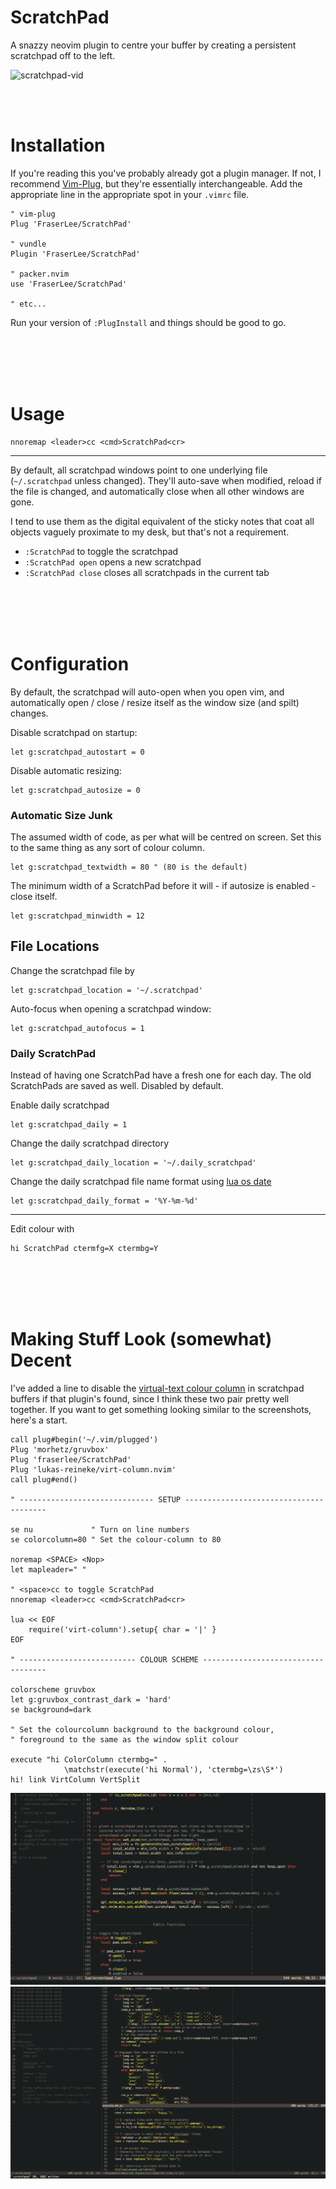 # ScratchPad

A snazzy neovim plugin to centre your buffer by creating a persistent
scratchpad off to the left.

![scratchpad-vid](https://github.com/FraserLee/readme_resources/blob/main/resize.gif)


<br><br>
# Installation

If you're reading this you've probably already got a plugin manager. If not, I
recommend [Vim-Plug](https://github.com/junegunn/vim-plug), but they're essentially
interchangeable. Add the appropriate line in the appropriate spot in your
`.vimrc` file.

```vim
" vim-plug
Plug 'FraserLee/ScratchPad'

" vundle
Plugin 'FraserLee/ScratchPad'

" packer.nvim
use 'FraserLee/ScratchPad'

" etc...
```

Run your version of `:PlugInstall` and things should be good to go.

<br><br><br><br>
# Usage

```vim
nnoremap <leader>cc <cmd>ScratchPad<cr>
```
---

By default, all scratchpad windows point to one underlying file
(`~/.scratchpad` unless changed). They'll auto-save when modified,
reload if the file is changed, and automatically close when all other
windows are gone.

I tend to use them as the digital equivalent of the sticky notes that coat
all objects vaguely proximate to my desk, but that's not a requirement.

- `:ScratchPad` to toggle the scratchpad
- `:ScratchPad open` opens a new scratchpad
- `:ScratchPad close` closes all scratchpads in the current tab

<br><br><br><br>
# Configuration

By default, the scratchpad will auto-open when you open vim, and automatically
open / close / resize itself as the window size (and spilt) changes.


Disable scratchpad on startup:
```vim
let g:scratchpad_autostart = 0
```

Disable automatic resizing:
```vim
let g:scratchpad_autosize = 0
```

### Automatic Size Junk

The assumed width of code, as per what will be centred on screen. Set this to the same
thing as any sort of colour column.

```vim
let g:scratchpad_textwidth = 80 " (80 is the default)
```

The minimum width of a ScratchPad before it will - if autosize is enabled -
close itself.

```vim
let g:scratchpad_minwidth = 12
```

## File Locations

Change the scratchpad file by
```vim
let g:scratchpad_location = '~/.scratchpad'
```

Auto-focus when opening a scratchpad window:
```vim
let g:scratchpad_autofocus = 1
```

### Daily ScratchPad
Instead of having one ScratchPad have a fresh one for each day.
The old ScratchPads are saved as well. Disabled by default.

Enable daily scratchpad
```vim
let g:scratchpad_daily = 1
```

Change the daily scratchpad directory
```vim
let g:scratchpad_daily_location = '~/.daily_scratchpad'
```

Change the daily scratchpad file name format using [lua os date](https://www.lua.org/pil/22.1.html)
```vim
let g:scratchpad_daily_format = '%Y-%m-%d'
```

---

Edit colour with
```vim
hi ScratchPad ctermfg=X ctermbg=Y
```


<br><br><br><br>
# Making Stuff Look (somewhat) Decent

I've added a line to disable the
[virtual-text colour column](https://github.com/lukas-reineke/virt-column.nvim)
in scratchpad buffers if that plugin's found, since I think these two pair
pretty well together. If you want to get something looking similar to the
screenshots, here's a start.

```vim
call plug#begin('~/.vim/plugged')
Plug 'morhetz/gruvbox'
Plug 'fraserlee/ScratchPad'
Plug 'lukas-reineke/virt-column.nvim'
call plug#end()

" ------------------------------ SETUP ---------------------------------------

se nu             " Turn on line numbers
se colorcolumn=80 " Set the colour-column to 80

noremap <SPACE> <Nop>
let mapleader=" "

" <space>cc to toggle ScratchPad
nnoremap <leader>cc <cmd>ScratchPad<cr>

lua << EOF
    require('virt-column').setup{ char = '|' }
EOF

" -------------------------- COLOUR SCHEME -----------------------------------

colorscheme gruvbox
let g:gruvbox_contrast_dark = 'hard'
se background=dark

" Set the colourcolumn background to the background colour,
" foreground to the same as the window split colour

execute "hi ColorColumn ctermbg=" .
            \matchstr(execute('hi Normal'), 'ctermbg=\zs\S*')
hi! link VirtColumn VertSplit
```

![1](https://raw.githubusercontent.com/FraserLee/readme_resources/main/screenshot%201.png)
![2](https://raw.githubusercontent.com/FraserLee/readme_resources/main/screenshot%202.png)
